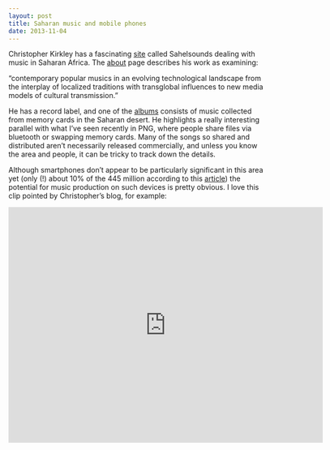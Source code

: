 ```yaml
---
layout: post
title: Saharan music and mobile phones
date: 2013-11-04
---
```


Christopher Kirkley has a fascinating [site](http://sahelsounds.com/) called Sahelsounds dealing with music in Saharan Africa. The [about](http://sahelsounds.com/about/) page describes his work as examining:

“contemporary popular musics in an evolving technological landscape from the interplay of localized traditions with transglobal influences to new media models of cultural transmission.”

He has a record label, and one of the [albums](http://sahelsounds.bandcamp.com/album/music-from-saharan-cellphones) consists of music collected from memory cards in the Saharan desert. He highlights a really interesting parallel with what I’ve seen recently in PNG, where people share files via bluetooth or swapping memory cards. Many of the songs so shared and distributed aren’t necessarily released commercially, and unless you know the area and people, it can be tricky to track down the details.

Although smartphones don’t appear to be particularly significant in this area yet (only (!) about 10% of the 445 million according to this [article](http://www.forbes.com/sites/natalierobehmed/2013/09/16/meet-the-mobile-apps-streaming-music-to-africa/)) the potential for music production on such devices is pretty obvious. I love this clip pointed by Christopher’s blog, for example:

<iframe width="620" height="465" src="https://www.youtube.com/embed/OY8kEOw0tZ8" frameborder="0" allowfullscreen></iframe>
